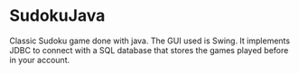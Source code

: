 # SudokuJava

Classic Sudoku game done with java. The GUI used is Swing. It implements JDBC to connect with a SQL database that stores the games played before in your account.
